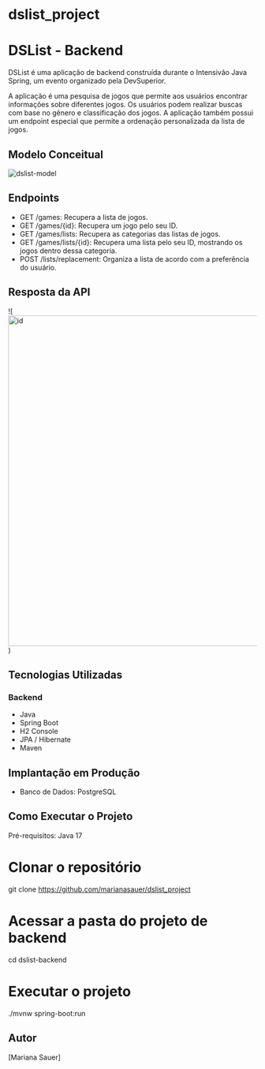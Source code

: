 # dslist_project

# DSList - Backend

DSList é uma aplicação de backend construída durante o Intensivão Java Spring, um evento organizado pela DevSuperior.

A aplicação é uma pesquisa de jogos que permite aos usuários encontrar informações sobre diferentes jogos. Os usuários podem realizar buscas com base no gênero e classificação dos jogos. A aplicação também possui um endpoint especial que permite a ordenação personalizada da lista de jogos.

## Modelo Conceitual
![dslist-model](https://github.com/marianasauer/dslist_project/assets/105138712/7e3d670b-a5cf-4b84-8379-5276d7b68fc0)

## Endpoints
- GET /games: Recupera a lista de jogos.
- GET /games/{id}: Recupera um jogo pelo seu ID.
- GET /games/lists: Recupera as categorias das listas de jogos.
- GET /games/lists/{id}: Recupera uma lista pelo seu ID, mostrando os jogos dentro dessa categoria.
- POST /lists/replacement: Organiza a lista de acordo com a preferência do usuário.

## Resposta da API
![<img width="671" alt="id" src="https://github.com/marianasauer/dslist_project/assets/105138712/d130dff8-082b-4126-bcfc-1b6b5d3b4bf6">)

## Tecnologias Utilizadas
### Backend
- Java
- Spring Boot
- H2 Console
- JPA / Hibernate
- Maven

## Implantação em Produção
- Banco de Dados: PostgreSQL

## Como Executar o Projeto
Pré-requisitos: Java 17

# Clonar o repositório
git clone https://github.com/marianasauer/dslist_project

# Acessar a pasta do projeto de backend
cd dslist-backend

# Executar o projeto
./mvnw spring-boot:run

## Autor
[Mariana Sauer]
